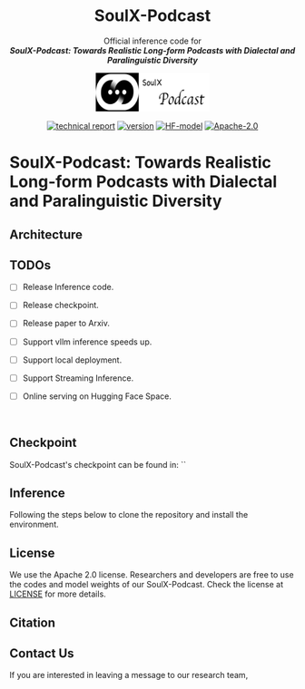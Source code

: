 <div align="center">
    <h1>
    SoulX-Podcast
    </h1>
    <p>
    Official inference code for <br>
    <b><em>SoulX-Podcast: Towards Realistic Long-form Podcasts with Dialectal and Paralinguistic Diversity</em></b>
    </p>
    <p>
    <!-- <img src="assets/XiaoHongShu_Logo.png" alt="Institution 4" style="width: 102px; height: 48px;"> -->
    <img src="assets/SoulX-Podcast-log.jpg" alt="FireRedTTS_Logo" style="width: 200px; height: 68px;">
    </p>
    <p>
    </p>
    <a href="https://arxiv.org/abs/0000.0000"><img src="https://img.shields.io/badge/Paper-ArXiv-red" alt="technical report"></a>
    <a href="https://github.com/Soul-AILab/SoulX-Podcast"><img src="https://img.shields.io/badge/Demo-Page-lightgrey" alt="version"></a>
    <a href="https://huggingface.co/Soul-AILab"><img src="https://img.shields.io/badge/Hugging%20Face-Model%20Page-yellow" alt="HF-model"></a>
    <a href="https://github.com/Soul-AILab/SoulX-Podcast"><img src="https://img.shields.io/badge/License-Apache%202.0-blue.svg" alt="Apache-2.0"></a>
</div>




<p align="center">
   <h1>SoulX-Podcast: Towards Realistic Long-form Podcasts with Dialectal and Paralinguistic Diversity</h1>
<p>




## Architecture
<!-- <p align="center">
    <img src="assets/SoulX-Podcast.png" width="500"/>
<p> -->

## TODOs
- [ ] Release Inference code.
- [ ] Release checkpoint.
- [ ] Release paper to Arxiv.
- [ ] Support vllm inference speeds up.
- [ ] Support local deployment.
- [ ] Support Streaming Inference.
- [ ] Online serving on Hugging Face Space.


<br>

## Checkpoint

SoulX-Podcast's checkpoint can be found in:  ``

## Inference

Following the steps below to clone the repository and install the environment.

## License

We use the Apache 2.0 license. Researchers and developers are free to use the codes and model weights of our SoulX-Podcast. Check the license at [LICENSE](LICENSE) for more details.
<br>

## Citation

## Contact Us

If you are interested in leaving a message to our research team,

</p>